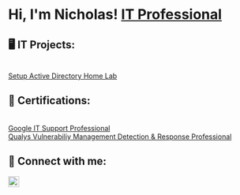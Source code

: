 <h1>Hi, I'm Nicholas! <a href="https://www.linkedin.com/in/nicholas-hudson-a7b360151/">IT Professional</a></h1>

<h2> 🖥️ IT Projects:</h2>
<br/><a href="https://github.com/NicholasHudsonIT/Active-Directory-Home-Lab">Setup Active Directory Home Lab</a>

<h2> 📄 Certifications:</h2>
<br/><a href="https://drive.google.com/file/d/1Q7CfFmsg2BLisAAiR8i74-X9Pw1Q4q6g/view?usp=sharing">Google IT Support Professional</a>
<br/><a href="https://drive.google.com/file/d/1ER0vGQ_RcGd8_Pld8xU29nBGlVxseUKp/view?usp=sharing">Qualys Vulnerabiliy Management Detection & Response Professional</a>

<h2> 🤳 Connect with me:</h2>

[<img align="left" alt="Nicholas Hudson | LinkedIn" width="22px" src="https://cdn.jsdelivr.net/npm/simple-icons@v3/icons/linkedin.svg" />][linkedin]


[linkedin]: https://www.linkedin.com/in/nicholas-hudson-a7b360151/

<!--

Here are some ideas to get you started:

- 🔭 I’m currently working on ...
- 🌱 I’m currently learning ...
- 👯 I’m looking to collaborate on ...
- 🤔 I’m looking for help with ...
- 💬 Ask me about ...
- 📫 How to reach me: ...
- 😄 Pronouns: ...
- ⚡ Fun fact: ...
-->
